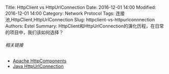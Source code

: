 Title: HttpClient vs HttpUrlConnection
Date: 2016-12-01 14:00
Modified: 2016-12-01 14:00
Category: Network Protocol
Tags: 连接池,HttpClient,HttpUrlConnection
Slug: httpclient-vs-httpurlconnnection
Authors: Estel
Summary: HttpClient和HttpUrlConnection的演化历程，在日常的项目中，我们该如何选择？


###### 相关链接
- [Apache HttpComponents](http://hc.apache.org/)
- [Java HttpUrlConnection]()
